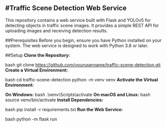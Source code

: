 
#Traffic Scene Detection Web Service
---
This repository contains a web service built with Flask and YOLOv5 for detecting objects in traffic scene images. It provides a simple REST API for uploading images and receiving detection results.

##Prerequisites
Before you begin, ensure you have Python installed on your system. The web service is designed to work with Python 3.8 or later.

##Setup
**Clone the Repository:**

bash
git clone https://github.com/yourusername/traffic-scene-detection.git
**Create a Virtual Environment:**

bash
cd traffic-scene-detection
python -m venv venv
**Activate the Virtual Environment:**

**On Windows:**
bash
.\venv\Scripts\activate
**On macOS and Linux:**
bash
source venv/bin/activate
**Install Dependencies:**

bash
pip install -r requirements.txt
**Run the Web Service:**

bash
python -m flask run
